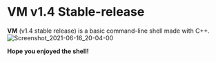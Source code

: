 
# VM v1.4 Stable-release
**VM** (v1.4 stable release) is a basic command-line shell made with C++.
![Screenshot_2021-06-16_20-04-00](https://user-images.githubusercontent.com/83289040/122277444-31e7b200-cee6-11eb-8583-563a35c9184f.png)


**__Hope you enjoyed the shell!__**

